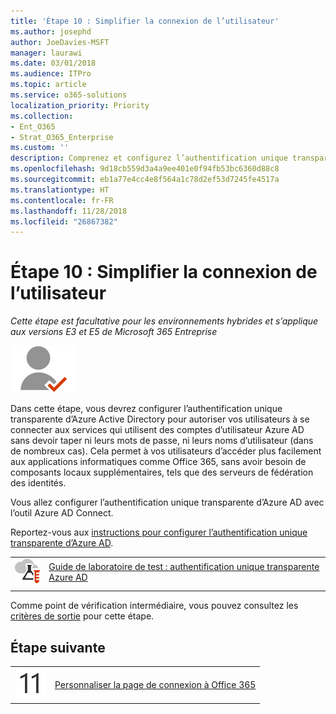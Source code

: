 ```yaml
---
title: 'Étape 10 : Simplifier la connexion de l’utilisateur'
ms.author: josephd
author: JoeDavies-MSFT
manager: laurawi
ms.date: 03/01/2018
ms.audience: ITPro
ms.topic: article
ms.service: o365-solutions
localization_priority: Priority
ms.collection:
- Ent_O365
- Strat_O365_Enterprise
ms.custom: ''
description: Comprenez et configurez l’authentification unique transparente d’Azure AD.
ms.openlocfilehash: 9d18cb559d3a4a9ee401e0f94fb53bc6360d88c8
ms.sourcegitcommit: eb1a77e4cc4e8f564a1c78d2ef53d7245fe4517a
ms.translationtype: HT
ms.contentlocale: fr-FR
ms.lasthandoff: 11/28/2018
ms.locfileid: "26867382"
---
```

# <a name="step-10-simplify-user-sign-in"></a>Étape 10 : Simplifier la connexion de l’utilisateur

*Cette étape est facultative pour les environnements hybrides et s’applique aux versions E3 et E5 de Microsoft 365 Entreprise*

![](./media/deploy-foundation-infrastructure/identity_icon-small.png)

Dans cette étape, vous devrez configurer l’authentification unique transparente d’Azure Active Directory pour autoriser vos utilisateurs à se connecter aux services qui utilisent des comptes d’utilisateur Azure AD sans devoir taper ni leurs mots de passe, ni leurs noms d’utilisateur (dans de nombreux cas). Cela permet à vos utilisateurs d’accéder plus facilement aux applications informatiques comme Office 365, sans avoir besoin de composants locaux supplémentaires, tels que des serveurs de fédération des identités.

Vous allez configurer l’authentification unique transparente d’Azure AD avec l’outil Azure AD Connect.

Reportez-vous aux [instructions pour configurer l’authentification unique transparente d’Azure AD](https://docs.microsoft.com/azure/active-directory/connect/active-directory-aadconnect-sso-quick-start).

|||
|:-------|:-----|
|![Guides de Laboratoire de Test pour Microsoft Cloud](media/m365-enterprise-test-lab-guides/cloud-tlg-icon-small.png)| [Guide de laboratoire de test : authentification unique transparente Azure AD](single-sign-on-m365-ent-test-environment.md) |
|||

Comme point de vérification intermédiaire, vous pouvez consultez les [critères de sortie](identity-exit-criteria.md#crit-identity-sso) pour cette étape.

## <a name="next-step"></a>Étape suivante

|||
|:-------|:-----|
|![](./media/stepnumbers/Step11.png)| [Personnaliser la page de connexion à Office 365](identity-customize-office-365-sign-in.md) |

